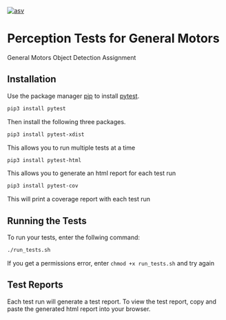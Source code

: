 [![asv](http://img.shields.io/badge/benchmarked%20by-asv-blue.svg?style=flat)](https://github.com/talianassi921/gm)


# Perception Tests for General Motors

General Motors Object Detection Assignment

## Installation

Use the package manager [pip](https://pip.pypa.io/en/stable/) to install [pytest](https://docs.pytest.org/en/latest/).

```bash
pip3 install pytest
```

Then install the following three packages.

```bash
pip3 install pytest-xdist
```
This allows you to run multiple tests at a time
```bash
pip3 install pytest-html
```
This allows you to generate an html report for each test run
```bash
pip3 install pytest-cov
```
This will print a coverage report with each test run

## Running the Tests

To run your tests, enter the follwing command:
```bash
./run_tests.sh
```

If you get a permissions error, enter ```chmod +x run_tests.sh``` and try again

## Test Reports

Each test run will generate a test report. To view the test report, copy and paste the generated html report into your browser.